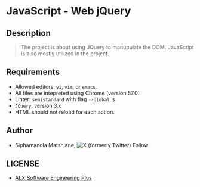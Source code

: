 # JavaScript - Web jQuery

## Description
> The project is about using JQuery to manupulate the DOM. JavaScript is also mostly utilized in the project.

## Requirements
- Allowed editors: `vi`, `vim`, or `emacs`.
- All files are intepreted using Chrome (version 57.0)
- Linter: `semistandard` with flag `--global $`
- `JQuery`: version 3.x
- HTML should not reload for each action.

## Author
- Siphamandla Matshiane, ![X (formerly Twitter) Follow](https://img.shields.io/twitter/follow/Siphamandl76892)

## LICENSE
- [ALX Software Engineering Plus](https://tech.alxafrica.com/software-engineering-plus-programme-johannesburg)
